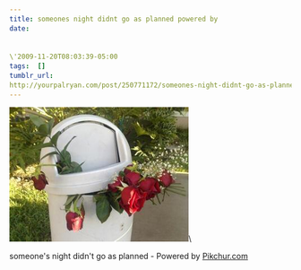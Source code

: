 ```yaml
---
title: someones night didnt go as planned powered by
date:


\'2009-11-20T08:03:39-05:00 
tags:  [] 
tumblr_url:
http://yourpalryan.com/post/250771172/someones-night-didnt-go-as-planned-powered-by
---
```

![](/assets/images/tumblr/tumblr_ktes9ta2EM1qz77obo1_400.jpg)\

someone's night didn't go as planned - Powered by
[Pikchur.com](http://Pikchur.com)
